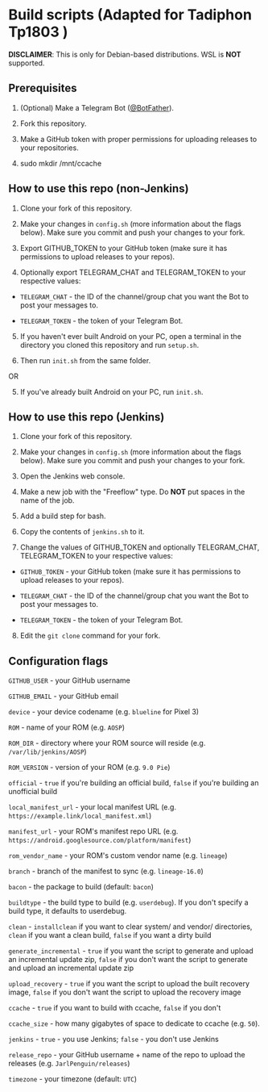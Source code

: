 # Build scripts (Adapted for Tadiphon Tp1803 )

**DISCLAIMER**: This is only for Debian-based distributions. WSL is **NOT** supported.

## Prerequisites

1. (Optional) Make a Telegram Bot ([@BotFather](https://t.me/BotFather)).

2. Fork this repository.

3. Make a GitHub token with proper permissions for uploading releases to your repositories.

4. sudo mkdir /mnt/ccache

## How to use this repo (non-Jenkins)

1. Clone your fork of this repository.

2. Make your changes in `config.sh` (more information about the flags below). Make sure you commit and push your changes to your fork.

3. Export GITHUB_TOKEN to your GitHub token (make sure it has permissions to upload releases to your repos).

4. Optionally export TELEGRAM_CHAT and TELEGRAM_TOKEN to your respective values:

* `TELEGRAM_CHAT` - the ID of the channel/group chat you want the Bot to post your messages to.

* `TELEGRAM_TOKEN` - the token of your Telegram Bot.

5. If you haven't ever built Android on your PC, open a terminal in the directory you cloned this repository and run `setup.sh`.

6. Then run `init.sh` from the same folder.

OR

5. If you've already built Android on your PC, run `init.sh`.

## How to use this repo (Jenkins)

1. Clone your fork of this repository.

2. Make your changes in `config.sh` (more information about the flags below). Make sure you commit and push your changes to your fork.

3. Open the Jenkins web console.

4. Make a new job with the "Freeflow" type. Do **NOT** put spaces in the name of the job.

5. Add a build step for bash.

6. Copy the contents of `jenkins.sh` to it.

7. Change the values of GITHUB_TOKEN and optionally TELEGRAM_CHAT, TELEGRAM_TOKEN to your respective values:

* `GITHUB_TOKEN` - your GitHub token (make sure it has permissions to upload releases to your repos).

* `TELEGRAM_CHAT` - the ID of the channel/group chat you want the Bot to post your messages to.

* `TELEGRAM_TOKEN` - the token of your Telegram Bot.

8. Edit the `git clone` command for your fork.

## Configuration flags

`GITHUB_USER` - your GitHub username

`GITHUB_EMAIL` - your GitHub email

`device` - your device codename (e.g. `blueline` for Pixel 3)

`ROM` - name of your ROM (e.g. `AOSP`)

`ROM_DIR` - directory where your ROM source will reside (e.g. `/var/lib/jenkins/AOSP`)

`ROM_VERSION` - version of your ROM (e.g. `9.0 Pie`)

`official` - `true` if you're building an official build, `false` if you're building an unofficial build

`local_manifest_url` - your local manifest URL (e.g. `https://example.link/local_manifest.xml`)

`manifest_url` - your ROM's manifest repo URL (e.g. `https://android.googlesource.com/platform/manifest`)

`rom_vendor_name` - your ROM's custom vendor name (e.g. `lineage`)

`branch` - branch of the manifest to sync (e.g. `lineage-16.0`)

`bacon` - the package to build (default: `bacon`)

`buildtype` - the build type to build (e.g. `userdebug`). If you don't specify a build type, it defaults to userdebug.

`clean` - `installclean` if you want to clear system/ and vendor/ directories, `clean` if you want a clean build, `false` if you want a dirty build

`generate_incremental` - `true` if you want the script to generate and upload an incremental update zip, `false` if you don't want the script to generate and upload an incremental update zip

`upload_recovery` - `true` if you want the script to upload the built recovery image, `false` if you don't want the script to upload the recovery image

`ccache` - `true` if you want to build with ccache, `false` if you don't

`ccache_size` - how many gigabytes of space to dedicate to ccache (e.g. `50`).

`jenkins` - `true` - you use Jenkins; `false` - you don't use Jenkins

`release_repo` - your GitHub username + name of the repo to upload the releases (e.g. `JarlPenguin/releases`)

`timezone` - your timezone (default: `UTC`)
